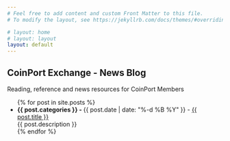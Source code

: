 ```yaml
---
# Feel free to add content and custom Front Matter to this file.
# To modify the layout, see https://jekyllrb.com/docs/themes/#overriding-theme-defaults

# layout: home
# layout: layout
layout: default
---
```


## CoinPort Exchange - News Blog

Reading, reference and news resources for CoinPort Members
    <script>
      document.write(document.location + '<br />');
    </script>
<ul>
  {% for post in site.posts %}
    <li>
      <b>{{ post.categories }} - </b> {{ post.date  | date: "%-d %B %Y" }} - <a href="{{ post.url }}?theme=dark-mode">{{ post.title }}</a><br />
      {{ post.description }}<br />
    </li>
  {% endfor %}
</ul>
